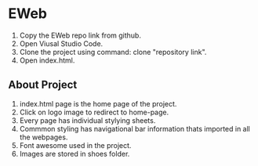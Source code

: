 # EWeb
1. Copy the EWeb repo link from github.
2. Open Viusal Studio Code.
3. Clone the project using command: clone "repository link".
4. Open index.html.

## About Project
1. index.html page is the home page of the project.
2. Click on logo image to redirect to home-page.
3. Every page has individual stylying sheets.
4. Commmon styling has navigational bar information thats imported in all the webpages.
5. Font awesome used in the project.
6. Images are stored in shoes folder.
